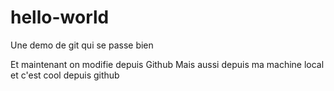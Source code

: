 # hello-world
Une demo de git qui se passe bien

Et maintenant on modifie depuis Github
Mais aussi depuis ma machine local et c'est cool depuis github
